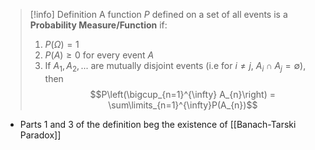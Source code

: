 
>[!info] Definition
>A function $P$ defined on a set of all events is a **Probability Measure/Function** if:
>
>1. $P(\Omega) = 1$
>2. $P(A) \geq 0$ for every event $A$
>3. If $A_1,A_2,...$ are mutually disjoint events (i.e for $i\neq j$, $A_{i}\cap A_{j} = \emptyset$), then
>$$P\left(\bigcup_{n=1}^{\infty} A_{n}\right) = \sum\limits_{n=1}^{\infty}P(A_{n})$$
>
>
>
 
- Parts 1 and 3 of the definition beg the existence of [[Banach-Tarski Paradox]]



 